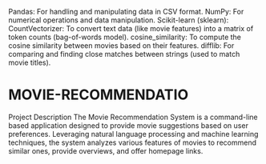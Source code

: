 Pandas: For handling and manipulating data in CSV format.
NumPy: For numerical operations and data manipulation.
Scikit-learn (sklearn):
CountVectorizer: To convert text data (like movie features) into a matrix of token counts (bag-of-words model).
cosine_similarity: To compute the cosine similarity between movies based on their features.
difflib: For comparing and finding close matches between strings (used to match movie titles).

# MOVIE-RECOMMENDATIO
Project Description The Movie Recommendation System is a command-line based application designed to provide movie suggestions based on user preferences. Leveraging natural language processing and machine learning techniques, the system analyzes various features of movies to recommend similar ones, provide overviews, and offer homepage links.
